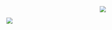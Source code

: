 <p align="center">
<img src="https://files.catbox.moe/i8zqn2.png"/>
</p>

![](https://komarev.com/ghpvc/?username=cupidscharm&color=dedede)

